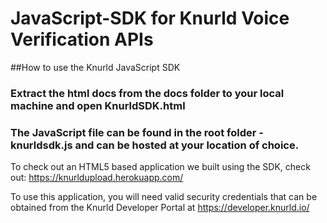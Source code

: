 # JavaScript-SDK for Knurld Voice Verification APIs

##How to use the Knurld JavaScript SDK

### Extract the html docs from the docs folder to your local machine and open KnurldSDK.html

### The JavaScript file can be found in the root folder - knurldsdk.js and can be hosted at your location of choice.


To check out an HTML5 based application we built using the SDK, check out:
https://knurldupload.herokuapp.com/

To use this application, you will need valid security credentials that can be obtained from the Knurld Developer Portal at https://developer.knurld.io/
